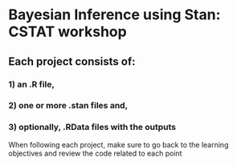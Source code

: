 # Bayesian Inference using Stan: CSTAT workshop

## Each project consists of:

### 1) an .R file,
### 2) one or more .stan files and, 
### 3) optionally, .RData files with the outputs

When following each project, make sure to go back to the learning objectives and review the code related to each point

